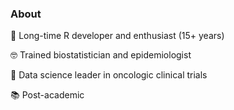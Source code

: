 
<!-- README.md is generated from README.Rmd. Please edit that file -->

### About

💫 Long-time R developer and enthusiast (15+ years)

🤓 Trained biostatistician and epidemiologist

💉 Data science leader in oncologic clinical trials

📚 Post-academic
